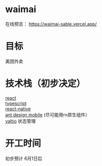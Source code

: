 # waimai

在线预览： https://waimai-sable.vercel.app/


# 目标

美团外卖


# 技术栈（初步决定）
 
[react][1]    
[typescript][2]     
[react-native][3]   
[ant design mobile][5]   (尽可能用rn原生组件）   
[valtio][4]  状态管理     
 
[1]: https://reactjs.org/
[2]: https://www.typescriptlang.org/
[3]: https://reactnative.dev/
[4]: https://valtio.pmnd.rs/
[5]: https://mobile.ant.design/zh




# 开工时间

初步预计 6月1日后
